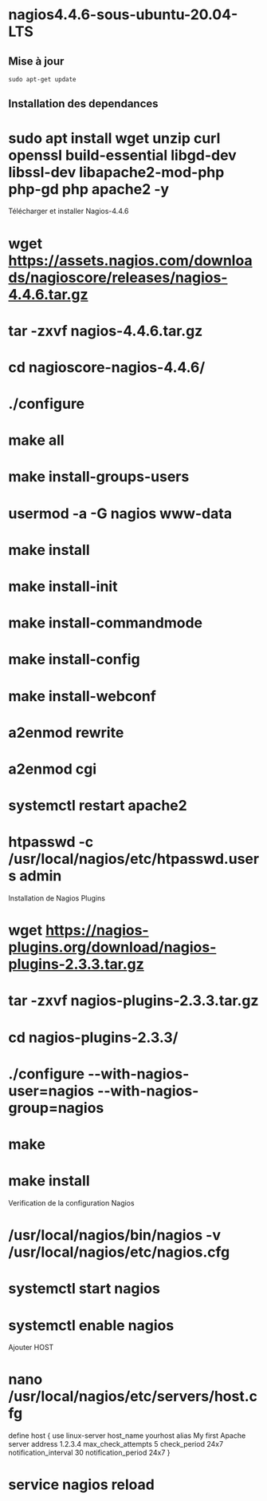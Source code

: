 # nagios4.4.6-sous-ubuntu-20.04-LTS
## Mise à jour
```
sudo apt-get update
```
## Installation des dependances
# sudo apt install wget unzip curl openssl build-essential libgd-dev libssl-dev libapache2-mod-php php-gd php apache2 -y
Télécharger et installer Nagios-4.4.6
# wget https://assets.nagios.com/downloads/nagioscore/releases/nagios-4.4.6.tar.gz
# tar -zxvf nagios-4.4.6.tar.gz
# cd nagioscore-nagios-4.4.6/
# ./configure
# make all
# make install-groups-users
# usermod -a -G nagios www-data
# make install
# make install-init
# make install-commandmode
# make install-config
# make install-webconf
# a2enmod rewrite
# a2enmod cgi
# systemctl restart apache2
# htpasswd -c /usr/local/nagios/etc/htpasswd.users admin

Installation de Nagios Plugins
# wget https://nagios-plugins.org/download/nagios-plugins-2.3.3.tar.gz
# tar -zxvf nagios-plugins-2.3.3.tar.gz
# cd nagios-plugins-2.3.3/
# ./configure --with-nagios-user=nagios --with-nagios-group=nagios
# make
# make install

Verification de la configuration Nagios
# /usr/local/nagios/bin/nagios -v /usr/local/nagios/etc/nagios.cfg
# systemctl start nagios
# systemctl enable nagios

Ajouter HOST
# nano /usr/local/nagios/etc/servers/host.cfg
define host {
        use                             linux-server
        host_name                       yourhost
        alias                           My first Apache server
        address                         1.2.3.4
        max_check_attempts              5
        check_period                    24x7
        notification_interval           30
        notification_period             24x7
}
# service nagios reload


